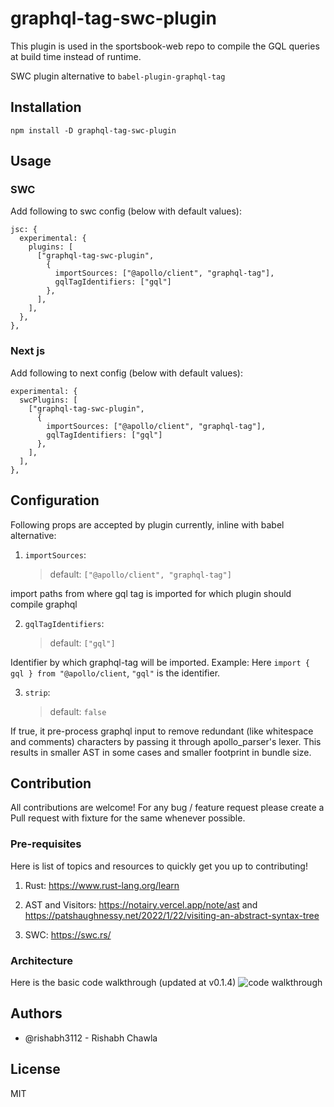 # graphql-tag-swc-plugin

This plugin is used in the sportsbook-web repo to compile the GQL queries at build time instead of runtime.

SWC plugin alternative to `babel-plugin-graphql-tag`

## Installation

```
npm install -D graphql-tag-swc-plugin
```

## Usage

### SWC

Add following to swc config (below with default values):

```
jsc: {
  experimental: {
    plugins: [
      ["graphql-tag-swc-plugin",
        {
          importSources: ["@apollo/client", "graphql-tag"],
          gqlTagIdentifiers: ["gql"]
        },
      ],
    ],
  },
},
```

### Next js

Add following to next config (below with default values):

```
experimental: {
  swcPlugins: [
    ["graphql-tag-swc-plugin",
      {
        importSources: ["@apollo/client", "graphql-tag"],
        gqlTagIdentifiers: ["gql"]
      },
    ],
  ],
},
```

## Configuration

Following props are accepted by plugin currently, inline with babel alternative:

1.  `importSources`:
    > default: `["@apollo/client", "graphql-tag"]`

import paths from where gql tag is imported for which plugin should compile graphql

2. `gqlTagIdentifiers`:
   > default: `["gql"]`

Identifier by which graphql-tag will be imported.
Example: Here `import { gql } from "@apollo/client`, `"gql"` is the identifier.

3. `strip`:
   > default: `false`

If true, it pre-process graphql input to remove redundant (like whitespace and comments) characters by passing it through apollo_parser's lexer. This results in smaller AST in some cases and smaller footprint in bundle size.

## Contribution

All contributions are welcome!
For any bug / feature request please create a Pull request with fixture for the same whenever possible.

### Pre-requisites

Here is list of topics and resources to quickly get you up to contributing!

1. Rust: https://www.rust-lang.org/learn

2. AST and Visitors: https://notairy.vercel.app/note/ast and https://patshaughnessy.net/2022/1/22/visiting-an-abstract-syntax-tree

3. SWC: https://swc.rs/

### Architecture

Here is the basic code walkthrough (updated at v0.1.4)
![code walkthrough](https://github.com/rishabh3112/graphql-tag-swc-plugin/raw/master/assets/code_walkthrough.png)

## Authors

- @rishabh3112 - Rishabh Chawla

## License

MIT

